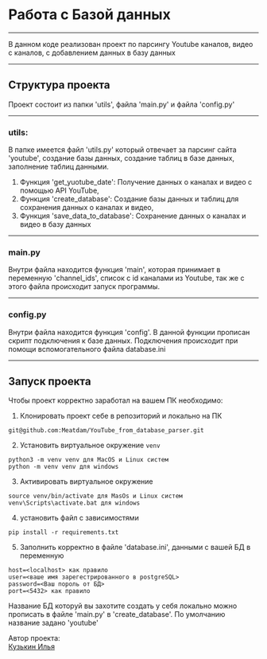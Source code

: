 # Работа с Базой данных
_____
В данном коде реализован проект по парсингу Youtube каналов, видео с каналов, с добавлением данных в базу данных
______
## Структура проекта
Проект состоит из папки 'utils', файла 'main.py' и файла 'config.py'
______
### utils:
В папке имеется файл 'utils.py' который отвечает за парсинг сайта 'youtube', создание базы данных, создание таблиц в базе данных, заполнение таблиц данными.</br>
1. Функция 'get_yuotube_date': Получение данных о каналах и видео с помощью API YouTube,
2. Функция 'create_database': Создание базы данных и таблиц для сохранения данных о каналах и видео,
3. Функция 'save_data_to_database': Сохранение данных о каналах и видео в базу данных
____
### main.py 
Внутри файла находится функция 'main', которая принимает в переменную 'channel_ids', список с id каналами из Youtube, так же с этого файла происходит запуск программы. 
____
### config.py
Внутри файла находится функция 'config'. В данной функции прописан скрипт подключения к базе данных. Подключения происходит при помощи вспомогательного файла database.ini
_____
## Запуск проекта
Чтобы проект корректно заработал на вашем ПК необходимо: 
1. Клонировать проект себе в репозиторий и локально на ПК
```
git@github.com:Meatdam/YouTube_from_database_parser.git
```
2. Установить виртуальное окружение `venv`
```
python3 -m venv venv для MacOS и Linux систем
python -m venv venv для windows
```
3. Активировать виртуальное окружение
```
source venv/bin/activate для MasOs и Linux систем
venv\Scripts\activate.bat для windows
```
4. установить файл с зависимостями
```
pip install -r requirements.txt
```
5. Заполнить корректно в файле 'database.ini', данными с вашей БД в переменную
```
host=<localhost> как правило 
user=<ваше имя зарегестрированного в postgreSQL>
password=<Ваш пороль от БД>
port=<5432> как правило
```
Название БД которуй вы захотите создать у себя локально можно прописать в файле 'main.py' в 'create_database'. По умолчанию название задано 'youtube'

Автор проекта:<br>
[Кузькин Илья](https://github.com/Meatdam)

